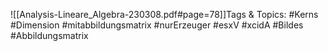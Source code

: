 
![[Analysis-Lineare_Algebra-230308.pdf#page=78]]Tags & Topics:
   #Kerns
   #Dimension
   #mitabbildungsmatrix
   #nurErzeuger
   #esxV
   #xcidA
   #Bildes
   #Abbildungsmatrix